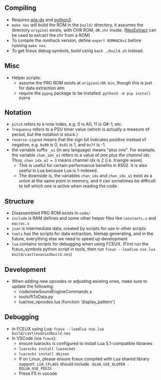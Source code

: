 ## Compiling
* Requires [wla-dx](https://github.com/vhelin/wla-dx) and [python3](https://www.python.org/).
* `make nes` will build the ROM in the `build/` directory, it assumes the directory `original` exists, with CHR ROM, `OR.chr` inside. ([NesExtract](https://github.com/X-death25/Nes-Extract) can be used to extract the chr from a ROM)
* To compile the romhack version, define `export ROMHACK=1` before running `make nes`.
* To get fceux debug symbols, build using `bash ./build.sh` instead.

## Misc
* Helper scripts:
    * assume the PRG ROM exists at `original/OR.bin`, though this is just for data extraction atm
    * require the `pypng` package to be installed. `python3 -m pip install pypng`

## Notation
* `pitch` refers to a note index, e.g. 0 is A0, 11 is G#-1, etc.
* `frequency` refers to a PSU timer value (which is actually a measure of period, but the notation is stuck.)
* `reverse-signed` means that the sign bit indicates positive instead of negative, e.g. `0x80` is 0, `0x81` is 1, and `0x7f` is -1.
* the variable suffix `_a1` (in any language) means "plus one". For example, the variable `chan_idx_a1` refers to a value of *one plus the channel idx*. Thus, `chan_idx_a1 = 3` means channel idx is 2 (i.e. triangle wave).
  * This is useful for certain performance benefits in 6502. It is also useful in Lua because Lua is 1-indexed.
  * The downside is, the variables `chan_idx` and `chan_idx_a1` exist as a union at the same point in memory, and it can sometimes be difficult to tell which one is active when reading the code.

## Structure
* Disassembled PRG ROM exists in `code/`
* `include` is RAM defines and some other helper files like `constants.s` and `macros.s`
* `json` is intermediate data, created by scripts for use in other scripts
* `tools` has the scripts for data extraction, tilemap generating, and in the future, everything else we need to speed up development
* `lua` contains scripts for debugging when using FCEUX. (First run the fceux_symbols python script in tools, then run `fceux --loadlua nse.lua build/castlevania3build.nes`)

## Development
* When adding new opcodes or adjusting existing ones, make sure to update the following:
  * code/newSoundEngineCommands.s
  * tools/ftToData.py
  * lua/nse_opcodes.lua (function 'display_pattern')

## Debugging
* In FCEUX using Lua: `fceux --loadlua nse.lua build/castlevania3build.nes`
* In VSCode (via `fceux`):
  * ensure luarocks is configured to install Lua 5.1-compatible libraries
  * `luarocks install luasocket`
  * `luarocks install dkjson`
  * If on Linux, please ensure fceux compiled with Lua shared library support. `LUA_CFLAGS` should include `-DLUA_USE_DLOPEN -DDLUA_USE_POSIX`
  * Press F5 in vscode